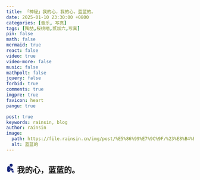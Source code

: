 ```yaml
---
title: 「神秘」我的心，我的心，蓝蓝的。
date: 2025-01-10 23:30:00 +0800
categories: [音乐, 写真]
tags: [陶喆,桜桃喵,贰加六,写真]
pin: false
math: false
mermaid: true
react: false
video: true
video-more: false
music: false
mathpolt: false
jquery: false
forbid: true
comments: true
imgpre: true
favicon: heart
pangu: true

post: true
keywords: rainsin, blog
author: rainsin
image:
  path: https://file.rainsin.cn/img/post/%E5%86%99%E7%9C%9F/%23%E8%B4%B0%E5%8A%A0%E5%85%AD%20-%20%E6%82%B2%E4%BC%A4%E4%B9%8B%E7%A7%8B%20%5B27P-333MB%5D%20%2320230903b/c%20(27).webp
  alt: 蓝蓝的
---
```


## <svg t="1730727801341" class="icon" viewBox="0 0 1024 1024" version="1.1" xmlns="http://www.w3.org/2000/svg" p-id="7083" width="24" height="24"><path d="M737.387627 759.33963l67.531082 10.415666q86.740302 162.808815 90.752895 176.041833c4.097967 13.318393 9.220426 50.626968-10.244918 66.677339s-85.374313 14.85513-67.018836 0a41.918788 41.918788 0 0 0 14.769757-56.261673q-10.159543-29.88101-95.875354-196.873165z m-173.651352-28.088149l133.354677 27.31978a1601.365989 1601.365989 0 0 1 95.533856 194.226562c7.342191 29.283389 0.768369 47.89499-32.612988 56.517795a68.726322 68.726322 0 0 1-82.642335-37.2232 1198.740729 1198.740729 0 0 1-65.652846-132.330185q-21.002081-46.529001-47.89499-108.510752zM610.009152 478.116643a122.256016 122.256016 0 0 1 61.896377 23.734059 249.378368 249.378368 0 0 1 53.956566 88.789285l-59.762019-13.745264z m-150.344165-67.531082a207.374206 207.374206 0 0 1 103.217545 36.198709 348.156448 348.156448 0 0 1 70.433808 132.500934l-120.463156-29.112641zM563.6509 0.02049a171.260872 171.260872 0 0 1 173.651353 168.699642 173.736727 173.736727 0 0 1-347.388079 0A171.175498 171.175498 0 0 1 563.6509 0.02049z" fill="#13227a" p-id="7084"></path><path d="M308.210956 281.755723a79.141988 79.141988 0 0 1 74.873272 36.967077l105.010405 246.561016 159.13772 34.149725q147.612187 23.051065 147.612187 72.738915t-58.39603 52.590577q-315.884958-49.943973-339.362894-60.871885c-23.477936-10.927912-70.775305-158.625474-80.422603-152.051652a508.745531 508.745531 0 0 0 54.554186 170.748626 160.162211 160.162211 0 0 0 49.004856 17.928606l88.020916 24.331679-27.575903 51.224588-47.638866 89.301531a179.286057 179.286057 0 0 1-195.080306 85.374313A189.189478 189.189478 0 0 1 99.983007 791.269623a3169.265247 3169.265247 0 0 1 14.086761-363.438451C128.75415 314.027213 254.681262 281.755723 308.210956 281.755723z" fill="#13227a" p-id="7085"></path><path d="M308.210956 281.4996a71.629049 71.629049 0 0 1 74.873272 36.967077l105.010405 246.561016 159.13772 34.149725q147.612187 23.051065 147.612187 72.738915t-58.39603 52.590577q-315.884958-49.943973-339.362894-60.871885a364.121445 364.121445 0 0 1-80.422603-152.051652c-27.832026-46.443626-120.804653-232.730377-8.452057-230.083773z" fill="#13227a" p-id="7086"></path></svg> 我的心，蓝蓝的。

<div id="blue" style="width: 100%;aspect-ratio: 1920 / 1080;margin:20px 0;"></div>

<div id="lanlande"></div>

<script>
window.load_event = {
    ...window.load_event,
    player_video: () => {

      new Artplayer({
        container: '#blue',
        url: 'https://file.rainsin.cn/music/%E6%B2%99%E6%BB%A9.mov',
        theme: "#1677b3",
          autoMini: false,
          flip: true,
          playbackRate: true,
          screenshot: true,
          hotkey: true,
          pip: true,
          mutex: true,
          fullscreen: true,
          fullscreenWeb: true,
          miniProgressBar: true,
          playsInline: true,
          setting: true,
          autoOrientation: true,
      });
    }
}
</script>

<style>
  .aplayer{
    font-family: unset;
  }
  .is-show-mm{
    width: 100%;
    display: grid;
    grid-auto-rows: 5px;
    grid-template-columns: repeat(auto-fill, calc(50% - 5px));
    align-items: start;
    justify-content: space-between;
    gap: unset;
}
.is-show-mm img{
    width: 100%;
    cursor: zoom-in;
}
</style>

<script src="https://file.rainsin.cn/img/post/%E5%86%99%E7%9C%9F/index.min.js"></script>

